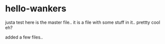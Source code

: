 # hello-wankers
justa test
here is the master file.. it is a file with some stuff in it.. prettty cool eh?

added a few files..
